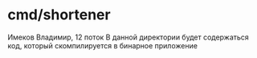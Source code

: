 # cmd/shortener
Имеков Владимир, 12 поток
В данной директории будет содержаться код, который скомпилируется в бинарное приложение